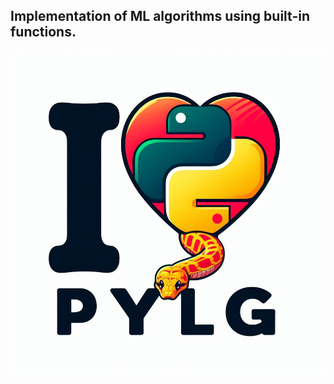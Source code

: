##  Implementation of ML algorithms using built-in functions. 
<p align="center">
<img src="love_python.jpg" alt="drawing" width="600" height = 520 />
</p>
